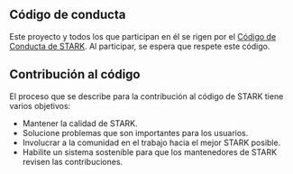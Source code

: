 ## Código de conducta

Este proyecto y todos los que participan en él se rigen por el [Código de Conducta de STARK](https://github.com/SebasDany/stark/blob/main/CODE_OF_CONDUCT.md).
Al participar, se espera que respete este código.

## Contribución al código

El proceso que se describe para la contribución al código de STARK tiene varios objetivos:

* Mantener la calidad de STARK.
* Solucione problemas que son importantes para los usuarios.
* Involucrar a la comunidad en el trabajo hacia el mejor STARK posible.
* Habilite un sistema sostenible para que los mantenedores de STARK revisen las contribuciones.

